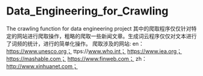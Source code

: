 # Data_Engineering_for_Crawling
The crawling function for data engineering project 
其中的爬取程序仅仅针对特定的网站进行爬取操作，粗略的爬取一些新闻文章。生成词云程序仅仅对文本进行了词频的统计，进行的简单化操作。
爬取涉及的网站: 
en： 
https://www.unesco.org； 
ttps://www.who.int； 
https://www.iea.org； 
https://mashable.com； 
https://www.finweb.com； 
zh： 
http://www.xinhuanet.com； 
